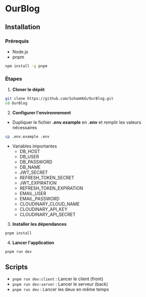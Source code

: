 # OurBlog

## Installation 
### Prérequis 
* Node.js
* pnpm 
```bash
npm install -g pnpm
```

### Étapes 
1. **Cloner le dépôt**
```bash
git clone https://github.com/SohamHUG/OurBlog.git
cd OurBlog
```

2. **Configurer l'environnement**
* Dupliquer le fichier **.env.example** en **.env** et remplir les valeurs nécessaires
```bash
cp .env.example .env
```
* Variables importantes
    * DB_HOST
    * DB_USER
    * DB_PASSWORD
    * DB_NAME
    * JWT_SECRET
    * REFRESH_TOKEN_SECRET
    * JWT_EXPIRATION
    * REFRESH_TOKEN_EXPIRATION
    * EMAIL_USER
    * EMAIL_PASSWORD
    * CLOUDINARY_CLOUD_NAME
    * CLOUDINARY_API_KEY
    * CLOUDINARY_API_SECRET

3. **Installer les dépendances**
```bash
pnpm install
```

4. **Lancer l'application**
```bash
pnpm run dev
```

## Scripts
* `pnpm run dev:client` : Lancer le client (front)
* `pnpm run dev:server` : Lancer le serveur (back)
* `pnpm run dev` : Lancer les deux en même temps
